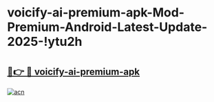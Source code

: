 # voicify-ai-premium-apk-Mod-Premium-Android-Latest-Update-2025-!ytu2h

# <h2><a href="https://lryyh5.esa.edu.pl?title=voicify-ai-premium-apk&ref=ytu2h">🔗👉 🔴 voicify-ai-premium-apk</a></h2>

[![acn](https://github.com/user-attachments/assets/0f9c940e-d8b0-45ae-aac7-cd30a18b3e1c)](https://lryyh5.esa.edu.pl?title=voicify-ai-premium-apk&ref=ytu2h)

